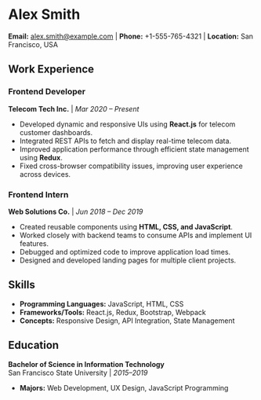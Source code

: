 # **Alex Smith**
**Email:** alex.smith@example.com | **Phone:** +1-555-765-4321 | **Location:** San Francisco, USA  

## **Work Experience**

### **Frontend Developer**  
**Telecom Tech Inc.** | *Mar 2020 – Present*  
- Developed dynamic and responsive UIs using **React.js** for telecom customer dashboards.  
- Integrated REST APIs to fetch and display real-time telecom data.  
- Improved application performance through efficient state management using **Redux**.  
- Fixed cross-browser compatibility issues, improving user experience across devices.  

### **Frontend Intern**  
**Web Solutions Co.** | *Jun 2018 – Dec 2019*  
- Created reusable components using **HTML, CSS, and JavaScript**.  
- Worked closely with backend teams to consume APIs and implement UI features.  
- Debugged and optimized code to improve application load times.  
- Designed and developed landing pages for multiple client projects.  

## **Skills**  
- **Programming Languages:** JavaScript, HTML, CSS  
- **Frameworks/Tools:** React.js, Redux, Bootstrap, Webpack  
- **Concepts:** Responsive Design, API Integration, State Management  

## **Education**  
**Bachelor of Science in Information Technology**  
San Francisco State University | *2015–2019*  
- **Majors:** Web Development, UX Design, JavaScript Programming  
